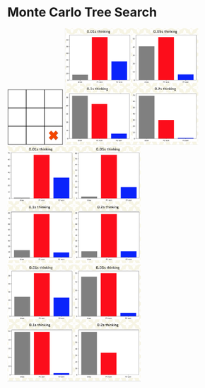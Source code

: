 # Monte Carlo Tree Search


<img src="img/demo_0-1s-3-1.gif" width="25%">

<img src="img/img_baseline.png" width="60%">

<img src="img/img_no_draw_.png" width="60%">

<img src="img/img_asym.png" width="60%">
